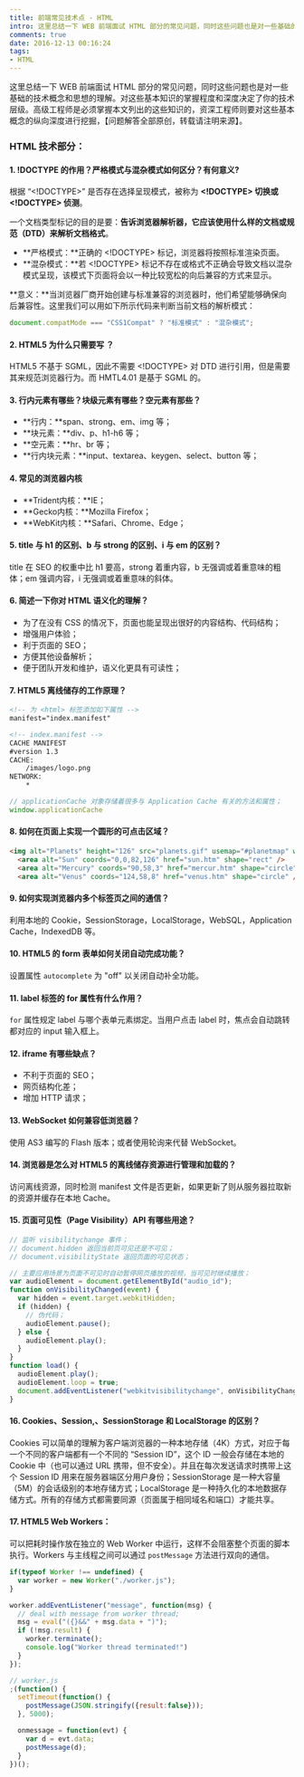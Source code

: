 ```yaml
---
title: 前端常见技术点 - HTML
intro: 这里总结一下 WEB 前端面试 HTML 部分的常见问题，同时这些问题也是对一些基础的技术概念和思想的理解。对这些基本知识的掌握程度和深度决定了你的技术层级。高级工程师是必须掌握本文列出的这些知识的，资深工程师则要对这些基本概念的纵向深度进行挖掘，【问题解答全部原创，转载请注明来源】。
comments: true
date: 2016-12-13 00:16:24
tags:
- HTML
---
```


这里总结一下 WEB 前端面试 HTML 部分的常见问题，同时这些问题也是对一些基础的技术概念和思想的理解。对这些基本知识的掌握程度和深度决定了你的技术层级。高级工程师是必须掌握本文列出的这些知识的，资深工程师则要对这些基本概念的纵向深度进行挖掘，【问题解答全部原创，转载请注明来源】。

### HTML 技术部分：

#### 1. !DOCTYPE 的作用？严格模式与混杂模式如何区分？有何意义?

根据 “<!DOCTYPE>” 是否存在选择呈现模式，被称为 **<!DOCTYPE> 切换或 <!DOCTYPE> 侦测**。

一个文档类型标记的目的是要：**告诉浏览器解析器，它应该使用什么样的文档或规范（DTD）来解析文档格式**。

* **严格模式：**正确的 <!DOCTYPE> 标记，浏览器将按照标准渲染页面。
* **混杂模式：**若 <!DOCTYPE> 标记不存在或格式不正确会导致文档以混杂模式呈现，该模式下页面将会以一种比较宽松的向后兼容的方式来显示。

**意义：**当浏览器厂商开始创建与标准兼容的浏览器时，他们希望能够确保向后兼容性。这里我们可以用如下所示代码来判断当前文档的解析模式：

```javascript
document.compatMode === "CSS1Compat" ? "标准模式" : "混杂模式";
```

#### 2. HTML5 为什么只需要写 <!DOCTYPE HTML>？

HTML5 不基于 SGML，因此不需要 <!DOCTYPE> 对 DTD 进行引用，但是需要其来规范浏览器行为。而 HMTL4.01 是基于 SGML 的。

#### 3. 行内元素有哪些？块级元素有哪些？空元素有那些？

* **行内：**span、strong、em、img 等；
* **块元素：**div、p、h1-h6 等；
* **空元素：**hr、br 等；
* **行内块元素：**input、textarea、keygen、select、button 等；

#### 4. 常见的浏览器内核

* **Trident内核：**IE；
* **Gecko内核：**Mozilla Firefox；
* **WebKit内核：**Safari、Chrome、Edge；

#### 5. title 与 h1 的区别、b 与 strong 的区别、i 与 em 的区别？

title 在 SEO 的权重中比 h1 要高，strong 着重内容，b 无强调或着重意味的粗体；em 强调内容，i 无强调或着重意味的斜体。

#### 6. 简述一下你对 HTML 语义化的理解？

* 为了在没有 CSS 的情况下，页面也能呈现出很好的内容结构、代码结构；
* 增强用户体验；
* 利于页面的 SEO；
* 方便其他设备解析；
* 便于团队开发和维护，语义化更具有可读性；

#### 7. HTML5 离线储存的工作原理？

```html
<!-- 为 <html> 标签添加如下属性 -->
manifest="index.manifest"
```

```html
<!-- index.manifest -->
CACHE MANIFEST
#version 1.3
CACHE:
	/images/logo.png
NETWORK:
    *
```

```javascript
// applicationCache 对象存储着很多与 Application Cache 有关的方法和属性；
window.applicationCache
```

#### 8. 如何在页面上实现一个圆形的可点击区域？


```html
<img alt="Planets" height="126" src="planets.gif" usemap="#planetmap" width="145" /><map name="planetmap">
  <area alt="Sun" coords="0,0,82,126" href="sun.htm" shape="rect" />
  <area alt="Mercury" coords="90,58,3" href="mercur.htm" shape="circle" />
  <area alt="Venus" coords="124,58,8" href="venus.htm" shape="circle" /></map>
```

#### 9. 如何实现浏览器内多个标签页之间的通信？

利用本地的 Cookie，SessionStorage，LocalStorage，WebSQL，Application Cache，IndexedDB 等。

#### 10. HTML5 的 form 表单如何关闭自动完成功能？

设置属性 `autocomplete` 为 "off" 以关闭自动补全功能。

#### 11. label 标签的 for 属性有什么作用？

`for` 属性规定 label 与哪个表单元素绑定。当用户点击 label 时，焦点会自动跳转都对应的 input 输入框上。

#### 12. iframe 有哪些缺点？

* 不利于页面的 SEO；
* 网页结构化差；
* 增加 HTTP 请求；

#### 13. WebSocket 如何兼容低浏览器？

使用 AS3 编写的 Flash 版本；或者使用轮询来代替 WebSocket。

#### 14. 浏览器是怎么对 HTML5 的离线储存资源进行管理和加载的？

访问离线资源，同时检测 manifest 文件是否更新，如果更新了则从服务器拉取新的资源并缓存在本地 Cache。

#### 15. 页面可见性（Page Visibility）API 有哪些用途？

```javascript
// 监听 visibilitychange 事件；
// document.hidden 返回当前页可见还是不可见；
// document.visibilityState 返回页面的可见状态；

// 主要应用场景为页面不可见时自动暂停网页播放的视频，当可见时继续播放；
var audioElement = document.getElementById("audio_id");
function onVisibilityChanged(event) {
  var hidden = event.target.webkitHidden;
  if (hidden) {
    // 伪代码；
    audioElement.pause();
  } else {
    audioElement.play();
  } 
}
function load() {
  audioElement.play();
  audioElement.loop = true;
  document.addEventListener("webkitvisibilitychange", onVisibilityChanged, false);
}
```

#### 16. Cookies、Session,、SessionStorage 和 LocalStorage 的区别？

Cookies 可以简单的理解为客户端浏览器的一种本地存储（4K）方式，对应于每一个不同的客户端都有一个不同的 “Session ID”，这个 ID 一般会存储在本地的 Cookie 中（也可以通过 URL 携带，但不安全）。并且在每次发送请求时携带上这个 Session ID 用来在服务器端区分用户身份；SessionStorage 是一种大容量（5M）的会话级别的本地存储方式；LocalStorage 是一种持久化的本地数据存储方式。所有的存储方式都需要同源（页面属于相同域名和端口）才能共享。

#### 17. HTML5 Web Workers：

可以把耗时操作放在独立的 Web Worker 中运行，这样不会阻塞整个页面的脚本执行。Workers 与主线程之间可以通过 `postMessage` 方法进行双向的通信。


```javascript
if(typeof Worker !== undefined) {
  var worker = new Worker("./worker.js");
}

worker.addEventListener("message", function(msg) {
  // deal with message from worker thread;
  msg = eval("({}&&" + msg.data + ")");
  if (!msg.result) {
    worker.terminate();
    console.log("Worker thread terminated!")
  }
});

// worker.js
;(function() {
  setTimeout(function() {
    postMessage(JSON.stringify({result:false}));
  }, 5000);

  onmessage = function(evt) {
    var d = evt.data;
    postMessage(d);
  }
})();
```
